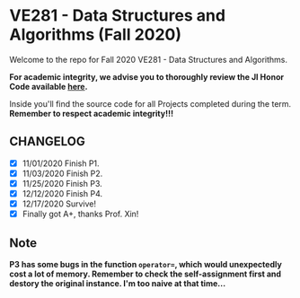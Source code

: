 # VE281 - Data Structures and Algorithms (Fall 2020)
Welcome to the repo for Fall 2020 VE281 - Data Structures and Algorithms.

**For academic integrity, we advise you to thoroughly review the JI Honor Code available [here](https://www.ji.sjtu.edu.cn/academics/academic-integrity/honor-code/).**

Inside you'll find the source code for all Projects completed during the term. **Remember to respect academic integrity!!!**

## CHANGELOG
- [x] 11/01/2020 Finish P1.
- [x] 11/03/2020 Finish P2.
- [x] 11/25/2020 Finish P3.
- [x] 12/12/2020 Finish P4.
- [x] 12/17/2020 Survive!
- [x] Finally got A+, thanks Prof. Xin!

## Note
**P3 has some bugs in the function `operator=`, which would unexpectedly cost a lot of memory. Remember to check the self-assignment first and destory the original instance. I'm too naive at that time...**
